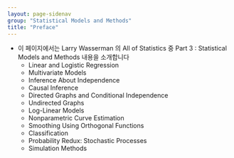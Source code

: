 ```yaml
---
layout: page-sidenav
group: "Statistical Models and Methods"
title: "Preface"
---
```


- 이 페이지에서는 Larry Wasserman 의 All of Statistics 중 Part 3 : Statistical Models and Methods 내용을 소개합니다
	- Linear and Logistic Regression
	- Multivariate Models
	- Inference About Independence
	- Causal Inference
	- Directed Graphs and Conditional Independence
	- Undirected Graphs
	- Log-Linear Models
	- Nonparametric Curve Estimation
	- Smoothing Using Orthogonal Functions
	- Classification
	- Probability Redux: Stochastic Processes
	- Simulation Methods